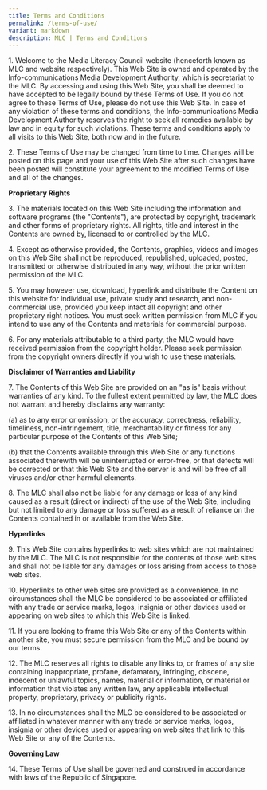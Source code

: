 ```yaml
---
title: Terms and Conditions
permalink: /terms-of-use/
variant: markdown
description: MLC | Terms and Conditions
---
```

1\. Welcome to the Media Literacy Council website (henceforth known as MLC and website respectively). This Web Site is owned and operated by the Info-communications Media Development Authority, which is secretariat to the MLC. By accessing and using this Web Site, you shall be deemed to have accepted to be legally bound by these Terms of Use. If you do not agree to these Terms of Use, please do not use this Web Site. In case of any violation of these terms and conditions, the Info-communications Media Development Authority reserves the right to seek all remedies available by law and in equity for such violations. These terms and conditions apply to all visits to this Web Site, both now and in the future.

2\. These Terms of Use may be changed from time to time. Changes will be posted on this page and your use of this Web Site after such changes have been posted will constitute your agreement to the modified Terms of Use and all of the changes.

**Proprietary Rights**

3\. The materials located on this Web Site including the information and software programs (the "Contents"), are protected by copyright, trademark and other forms of proprietary rights. All rights, title and interest in the Contents are owned by, licensed to or controlled by the MLC.

4\. Except as otherwise provided, the Contents, graphics, videos and images on this Web Site shall not be reproduced, republished, uploaded, posted, transmitted or otherwise distributed in any way, without the prior written permission of the MLC.

5\. You may however use, download, hyperlink and distribute the Content on this website for individual use, private study and research, and non-commercial use, provided you keep intact all copyright and other proprietary right notices. You must seek written permission from MLC if you intend to use any of the Contents and materials for commercial purpose.

6\. For any materials attributable to a third party, the MLC would have received permission from the copyright holder. Please seek permission from the copyright owners directly if you wish to use these materials.

**Disclaimer of Warranties and Liability**

7\. The Contents of this Web Site are provided on an "as is" basis without warranties of any kind. To the fullest extent permitted by law, the MLC does not warrant and hereby disclaims any warranty:

(a) as to any error or omission, or the accuracy, correctness, reliability, timeliness, non-infringement, title, merchantability or fitness for any particular purpose of the Contents of this Web Site;

(b) that the Contents available through this Web Site or any functions associated therewith will be uninterrupted or error-free, or that defects will be corrected or that this Web Site and the server is and will be free of all viruses and/or other harmful elements.

8\. The MLC shall also not be liable for any damage or loss of any kind caused as a result (direct or indirect) of the use of the Web Site, including but not limited to any damage or loss suffered as a result of reliance on the Contents contained in or available from the Web Site.

**Hyperlinks**

9\. This Web Site contains hyperlinks to web sites which are not maintained by the MLC. The MLC is not responsible for the contents of those web sites and shall not be liable for any damages or loss arising from access to those web sites.

10\. Hyperlinks to other web sites are provided as a convenience. In no circumstances shall the MLC be considered to be associated or affiliated with any trade or service marks, logos, insignia or other devices used or appearing on web sites to which this Web Site is linked.

11\. If you are looking to frame this Web Site or any of the Contents within another site, you must secure permission from the MLC and be bound by our terms.

12\. The MLC reserves all rights to disable any links to, or frames of any site containing inappropriate, profane, defamatory, infringing, obscene, indecent or unlawful topics, names, material or information, or material or information that violates any written law, any applicable intellectual property, proprietary, privacy or publicity rights.

13\. In no circumstances shall the MLC be considered to be associated or affiliated in whatever manner with any trade or service marks, logos, insignia or other devices used or appearing on web sites that link to this Web Site or any of the Contents.

**Governing Law**

14\. These Terms of Use shall be governed and construed in accordance with laws of the Republic of Singapore.